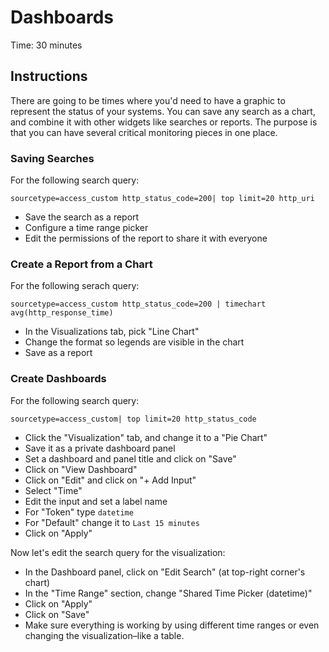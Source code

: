 # Dashboards
Time: 30 minutes

## Instructions
There are going to be times where you'd need to have a graphic to represent the status of your systems. You can save any search as a chart, and combine it with other widgets like searches or reports. The purpose is that you can have several critical monitoring pieces in one place.

### Saving Searches
For the following search query:

```
sourcetype=access_custom http_status_code=200| top limit=20 http_uri
```

- Save the search as a report
- Configure a time range picker
- Edit the permissions of the report to share it with everyone

### Create a Report from a Chart
For the following serach query:

```
sourcetype=access_custom http_status_code=200 | timechart avg(http_response_time)
```

- In the Visualizations tab, pick "Line Chart"
- Change the format so legends are visible in the chart
- Save as a report

### Create Dashboards
For the following search query:

```
sourcetype=access_custom| top limit=20 http_status_code
```

- Click the "Visualization" tab, and change it to a "Pie Chart"
- Save it as a private dashboard panel
- Set a dashboard and panel title and click on "Save"
- Click on "View Dashboard"
- Click on "Edit" and click on "+ Add Input"
- Select "Time"
- Edit the input and set a label name
- For "Token" type `datetime`
- For "Default" change it to `Last 15 minutes`
- Click on "Apply"

Now let's edit the search query for the visualization:

- In the Dashboard panel, click on "Edit Search" (at top-right corner's chart)
- In the "Time Range" section, change "Shared Time Picker (datetime)"
- Click on "Apply"
- Click on "Save"
- Make sure everything is working by using different time ranges or even changing the visualization–like a table.